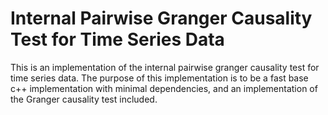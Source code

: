 # Internal Pairwise Granger Causality Test for Time Series Data

This is an implementation of the internal pairwise granger causality test 
for time series data.  The purpose of this implementation is to be a fast 
base c++ implementation with minimal dependencies, and an implementation 
of the Granger causality test included.